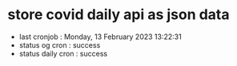 # store covid daily api as json data

- last cronjob : Monday, 13 February 2023 13:22:31
- status og cron : success
- status daily cron : success
      
      